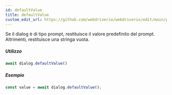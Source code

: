 ```yaml
---
id: defaultValue
title: defaultValue
custom_edit_url: https://github.com/webdriverio/webdriverio/edit/main/packages/webdriverio/src/commands/dialog/defaultValue.ts
---
```


Se il dialog è di tipo prompt, restituisce il valore predefinito del prompt. Altrimenti, restituisce una stringa vuota.

##### Utilizzo

```js
await dialog.defaultValue()
```

##### Esempio

```js title="dialogDefaultValue.js"
const value = await dialog.defaultValue();
```